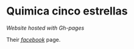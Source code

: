 # Quimica cinco estrellas 

_Website hosted with Gh-pages_

Their [*facebook*](https://www.facebook.com/quimicacinco.estrellas.5) page.
